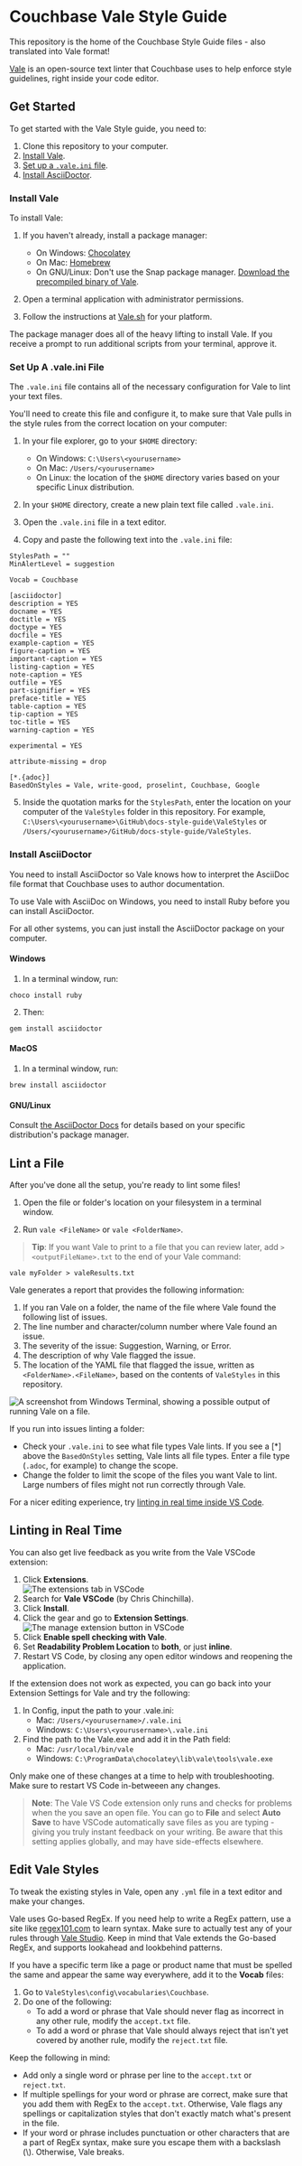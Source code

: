 # Couchbase Vale Style Guide

This repository is the home of the Couchbase Style Guide files - also translated into Vale format! 

[Vale](https://vale.sh/) is an open-source text linter that Couchbase uses to help enforce style guidelines, right inside your code editor. 

## Get Started 

To get started with the Vale Style guide, you need to: 

1. Clone this repository to your computer. 
2. [Install Vale](#install-vale). 
3. [Set up a `.vale.ini` file](#set-up-a-valeini-file).
4. [Install AsciiDoctor](#install-asciidoctor).

### Install Vale

To install Vale: 

1. If you haven't already, install a package manager: 
    - On Windows: [Chocolatey](https://chocolatey.org/install)
    - On Mac: [Homebrew](https://brew.sh/)
    - On GNU/Linux: Don't use the Snap package manager. [Download the precompiled binary of Vale](https://vale.sh/docs/vale-cli/installation/#github-releases).

2. Open a terminal application with administrator permissions. 

3. Follow the instructions at [Vale.sh](https://vale.sh/docs/vale-cli/installation/) for your platform. 

The package manager does all of the heavy lifting to install Vale. If you receive a prompt to run additional scripts from your terminal, approve it. 

### Set Up A .vale.ini File 

The `.vale.ini` file contains all of the necessary configuration for Vale to lint your text files.

You'll need to create this file and configure it, to make sure that Vale pulls in the style rules from the correct location on your computer: 

1. In your file explorer, go to your `$HOME` directory: 
    - On Windows: `C:\Users\<yourusername>`
    - On Mac: `/Users/<yourusername>`
    - On Linux: the location of the `$HOME` directory varies based on your specific Linux distribution.
  
2. In your `$HOME` directory, create a new plain text file called `.vale.ini`. 

3. Open the `.vale.ini` file in a text editor.

4. Copy and paste the following text into the `.vale.ini` file:
```
StylesPath = ""
MinAlertLevel = suggestion 

Vocab = Couchbase

[asciidoctor]
description = YES
docname = YES
doctitle = YES
doctype = YES
docfile = YES
example-caption = YES
figure-caption = YES
important-caption = YES
listing-caption = YES
note-caption = YES
outfile = YES
part-signifier = YES
preface-title = YES
table-caption = YES
tip-caption = YES
toc-title = YES
warning-caption = YES

experimental = YES

attribute-missing = drop

[*.{adoc}]
BasedOnStyles = Vale, write-good, proselint, Couchbase, Google
```

5. Inside the quotation marks for the `StylesPath`, enter the location on your computer of the `ValeStyles` folder in this repository. 
    For example, `C:\Users\<yourusername>\GitHub\docs-style-guide\ValeStyles` or `/Users/<yourusername>/GitHub/docs-style-guide/ValeStyles`.

### Install AsciiDoctor

You need to install AsciiDoctor so Vale knows how to interpret the AsciiDoc file format that Couchbase uses to author documentation. 

To use Vale with AsciiDoc on Windows, you need to install Ruby before you can install AsciiDoctor. 

For all other systems, you can just install the AsciiDoctor package on your computer. 

#### Windows  

1. In a terminal window, run: 
```
choco install ruby
```

2. Then: 
```
gem install asciidoctor
```

#### MacOS 

1. In a terminal window, run: 
```
brew install asciidoctor
```

#### GNU/Linux 

Consult [the AsciiDoctor Docs](https://asciidoctor.org/#linux-package-managers) for details based on your specific distribution's package manager.

## Lint a File 

After you've done all the setup, you're ready to lint some files! 

1. Open the file or folder's location on your filesystem in a terminal window. 

2. Run `vale <FileName>` or `vale <FolderName>`. 

> **Tip**: If you want Vale to print to a file that you can review later, add `> <outputFileName>.txt` to the end of your Vale command: 
```
vale myFolder > valeResults.txt
```

Vale generates a report that provides the following information: 

1. If you ran Vale on a folder, the name of the file where Vale found the following list of issues.  
2. The line number and character/column number where Vale found an issue. 
3. The severity of the issue: Suggestion, Warning, or Error.
4. The description of why Vale flagged the issue. 
5. The location of the YAML file that flagged the issue, written as `<FolderName>.<FileName>`, based on the contents of `ValeStyles` in this repository. 

![A screenshot from Windows Terminal, showing a possible output of running Vale on a file.](vale-report-example.png)

If you run into issues linting a folder:

- Check your `.vale.ini` to see what file types Vale lints. If you see a [*] above the `BasedOnStyles` setting, Vale lints all file types. Enter a file type (`.adoc`, for example) to change the scope. 
- Change the folder to limit the scope of the files you want Vale to lint. Large numbers of files might not run correctly through Vale.

For a nicer editing experience, try [linting in real time inside VS Code](#linting-in-real-time).

## Linting in Real Time

You can also get live feedback as you write from the Vale VSCode extension:

1. Click **Extensions**.  
![The extensions tab in VSCode](vscode-extensions-tab.png)
2. Search for **Vale VSCode** (by Chris Chinchilla).
3. Click **Install**.
4. Click the gear and go to **Extension Settings**.  
![The manage extension button in VSCode](manage-button.png)
5. Click **Enable spell checking with Vale**.
6. Set **Readability Problem Location** to **both**, or just **inline**.
7. Restart VS Code, by closing any open editor windows and reopening the application.

If the extension does not work as expected, you can go back into your Extension Settings for Vale and try the following: 

1. In Config, input the path to your .vale.ini:
    * Mac: `/Users/<yourusername>/.vale.ini`
    * Windows: `C:\Users\<yourusername>\.vale.ini`
2. Find the path to the Vale.exe and add it in the Path field:
    * Mac: `/usr/local/bin/vale`
    * Windows: `C:\ProgramData\chocolatey\lib\vale\tools\vale.exe`
  
Only make one of these changes at a time to help with troubleshooting. Make sure to restart VS Code in-betweeen any changes. 

> **Note**:
The Vale VS Code extension only runs and checks for problems when the you save an open file. You can go to **File** and select **Auto Save** to have VSCode automatically save files as you are typing - giving you truly instant feedback on your writing. Be aware that this setting applies globally, and may have side-effects elsewhere.



## Edit Vale Styles 

To tweak the existing styles in Vale, open any `.yml` file in a text editor and make your changes. 

Vale uses Go-based RegEx. If you need help to write a RegEx pattern, use a site like [regex101.com](https://regex101.com/) to learn syntax. 
Make sure to actually test any of your rules through [Vale Studio](https://studio.vale.sh/). 
Keep in mind that Vale extends the Go-based RegEx, and supports lookahead and lookbehind patterns.

If you have a specific term like a page or product name that must be spelled the same and appear the same way everywhere, add it to the **Vocab** files: 

1. Go to `ValeStyles\config\vocabularies\Couchbase`. 
2. Do one of the following: 
    - To add a word or phrase that Vale should never flag as incorrect in any other rule, modify the `accept.txt` file. 
    - To add a word or phrase that Vale should always reject that isn't yet covered by another rule, modify the `reject.txt` file. 

Keep the following in mind: 

- Add only a single word or phrase per line to the `accept.txt` or `reject.txt`. 
- If multiple spellings for your word or phrase are correct, make sure that you add them with RegEx to the `accept.txt`. Otherwise, Vale flags any spellings or capitalization styles that don't exactly match what's present in the file. 
- If your word or phrase includes punctuation or other characters that are a part of RegEx syntax, make sure you escape them with a backslash (\\). Otherwise, Vale breaks. 
